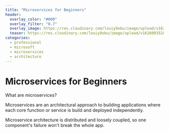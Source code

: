 ```yaml
---
title: "Microservices for Beginners"
header:
  overlay_color: "#000"
  overlay_filter: "0.7"
  overlay_image: https://res.cloudinary.com/louiy9obu/image/upload/v1626002590/letisias_projects_fjlv67.png
  teaser: https://res.cloudinary.com/louiy9obu/image/upload/v1626003528/500x300projects_dbt5xc.png
categories:
  - professional
  - microsoft
  - microservices
  - architecture
---
```


# Microservices for Beginners

What are microservices?

Microservices are an architectural approach to building applications where each core function or service is build and deployed independently.

Microservice architecture is distributed and loosely coupled, so one component's failure won't break the whole app.